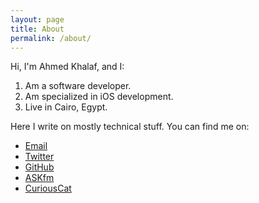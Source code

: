 ```yaml
---
layout: page
title: About
permalink: /about/
---
```


Hi, I'm Ahmed Khalaf, and I:

1. Am a software developer.
2. Am specialized in iOS development.
3. Live in Cairo, Egypt.

Here I write on mostly technical stuff. You can find me on:

- [Email](mailto:ahmedkhalaf.92@gmail.com)
- [Twitter](https://twitter.com/ahmedkhalaf_92)
- [GitHub](https://github.com/ahmedk92)
- [ASKfm](https://ask.fm/ahmedkhalaf2)
- [CuriousCat](https://curiouscat.me/ahmedkhalaf_92)